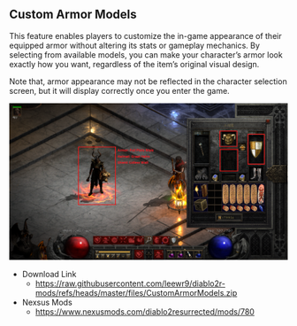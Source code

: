 ## Custom Armor Models

This feature enables players to customize the in-game appearance of their equipped armor without altering its stats or gameplay mechanics. By selecting from available models, you can make your character’s armor look exactly how you want, regardless of the item’s original visual design.

Note that, armor appearance may not be reflected in the character selection screen, but it will display correctly once you enter the game.

![armor](armor.png)

- Download Link
  - https://raw.githubusercontent.com/leewr9/diablo2r-mods/refs/heads/master/files/CustomArmorModels.zip
- Nexsus Mods
  - https://www.nexusmods.com/diablo2resurrected/mods/780

